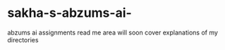 # sakha-s-abzums-ai-
abzums ai assignments
read me area will soon cover explanations of my directories
